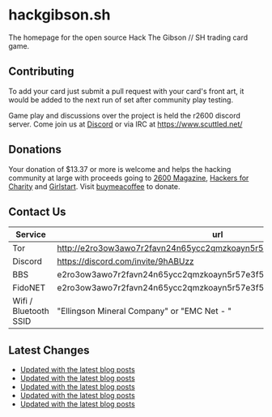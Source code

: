 # hackgibson.sh
The homepage for the open source Hack The Gibson // SH trading card game.


## Contributing

To add your card just submit a pull request with your card's front art, it would be added to the next run of set after community play testing.

Game play and discussions over the project is held the r2600 discord server. Come join us at [Discord](https://discord.com/invite/9hABUzz) or via IRC at https://www.scuttled.net/


## Donations

Your donation of $13.37 or more is welcome and helps the hacking community at large with proceeds going to [2600 Magazine](https://2600.com/), [Hackers for Charity](https://hackersforcharity.org) and [Girlstart](https://girlstart.org).  Visit [buymeacoffee](https://www.buymeacoffee.com/hackgibson.sh) to donate.


## Contact Us

Service | url
-|-
Tor | http://e2ro3ow3awo7r2favn24n65ycc2qmzkoayn5r57e3f56nvjwdcgg32ad.onion
Discord | https://discord.com/invite/9hABUzz
BBS | e2ro3ow3awo7r2favn24n65ycc2qmzkoayn5r57e3f56nvjwdcgg32ad.onion:23
FidoNET | e2ro3ow3awo7r2favn24n65ycc2qmzkoayn5r57e3f56nvjwdcgg32ad.onion:24554
Wifi / Bluetooth SSID | "Ellingson Mineral Company" or "EMC Net - <fidonet address>"

## Latest Changes
<!-- BLOG-POST-LIST:START -->
- [Updated with the latest blog posts](https://github.com/DFW2600/hackgibson.sh/commit/23c1c9b1072f5d3378ab471dbcc2cf2d8c122bce)
- [Updated with the latest blog posts](https://github.com/DFW2600/hackgibson.sh/commit/e2a725e39bd1cb56924e994569bb9b47cfc654bc)
- [Updated with the latest blog posts](https://github.com/DFW2600/hackgibson.sh/commit/e9d70b3f8319335c7da6ffaf48bb7dad490aaf47)
- [Updated with the latest blog posts](https://github.com/DFW2600/hackgibson.sh/commit/0f3f20ef3c8bd4b6c630406f98eae845117d10c4)
- [Updated with the latest blog posts](https://github.com/DFW2600/hackgibson.sh/commit/b36c77b163c1033032ddf62673bf3bdf91f56297)
<!-- BLOG-POST-LIST:END -->

